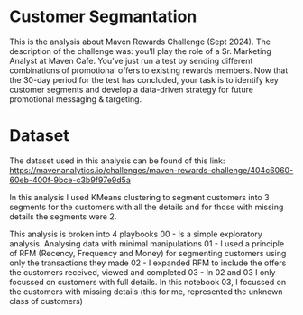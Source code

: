 # Customer Segmantation
This is the analysis about Maven Rewards Challenge (Sept 2024).
The description of the challenge was: you’ll play the role of a Sr. Marketing Analyst at Maven Cafe. You've just run a test by sending different combinations of promotional offers to existing rewards members. Now that the 30-day period for the test has concluded, your task is to identify key customer segments and develop a data-driven strategy for future promotional messaging & targeting.

# Dataset
The dataset used in this analysis can be found of this link: https://mavenanalytics.io/challenges/maven-rewards-challenge/404c6060-60eb-400f-9bce-c3b9f97e9d5a

In this analysis I used KMeans clustering to segment customers into 3 segments for the customers with all the details and for those with missing details the segments were 2.

This analysis is broken into 4 playbooks
 00 - Is a simple exploratory analysis. Analysing data with minimal manipulations
 01 - I used a principle of RFM (Recency, Frequency and Money) for segmenting customers using only the transactions they made
 02 - I expanded RFM to include the offers the customers received, viewed and completed
 03 - In 02 and 03 I only focussed on customers with full details. In this notebook 03, I focussed on the customers with missing details (this for me, represented the unknown class of customers)

